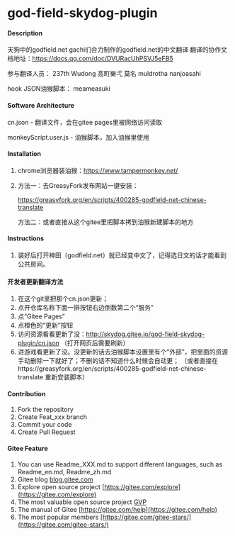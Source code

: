 # god-field-skydog-plugin

#### Description
天狗中的godfield.net gachi们合力制作的godfield.net的中文翻译
翻译的协作文档地址：https://docs.qq.com/doc/DVURacUhPSVJ5eFB5

参与翻译人员：
237th
Wudong
高町樂弌
莫名
muldrotha
nanjoasahi

hook JSON油猴脚本：
meameasuki

#### Software Architecture
cn.json - 翻译文件，会在gitee pages里被网络访问读取

monkeyScript.user.js - 油猴脚本，加入油猴里使用

#### Installation

1.  chrome浏览器装油猴：https://www.tampermonkey.net/
2.  
    方法一：去GreasyFork发布网站一键安装：
    
    https://greasyfork.org/en/scripts/400285-godfield-net-chinese-translate
    
    方法二：或者直接从这个gitee里把脚本拷到油猴新建脚本的地方

#### Instructions

1.  装好后打开神田（godfield.net）就已经变中文了，记得选日文的话才能看到公共房间。

#### 开发者更新翻译方法

1. 在这个git里把那个cn.json更新；
2. 点开仓库名称下面一排按钮右边倒数第二个“服务”
3. 点“Gitee Pages”
4. 点橙色的“更新”按钮
5. 访问资源看看更新了没：http://skydog.gitee.io/god-field-skydog-plugin/cn.json
（打开网页后需要刷新）
6. 进游戏看更新了没。没更新的话去油猴脚本设置里有个“外部”，把里面的资源手动删除一下就好了；不删的话不知道什么时候会自动更；
（或者直接在https://greasyfork.org/en/scripts/400285-godfield-net-chinese-translate
重新安装脚本）

#### Contribution

1.  Fork the repository
2.  Create Feat_xxx branch
3.  Commit your code
4.  Create Pull Request


#### Gitee Feature

1.  You can use Readme\_XXX.md to support different languages, such as Readme\_en.md, Readme\_zh.md
2.  Gitee blog [blog.gitee.com](https://blog.gitee.com)
3.  Explore open source project [https://gitee.com/explore](https://gitee.com/explore)
4.  The most valuable open source project [GVP](https://gitee.com/gvp)
5.  The manual of Gitee [https://gitee.com/help](https://gitee.com/help)
6.  The most popular members  [https://gitee.com/gitee-stars/](https://gitee.com/gitee-stars/)
